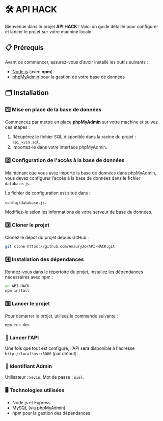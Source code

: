 # 🛠 API HACK

Bienvenue dans le projet **API HACK** ! Voici un guide détaillé pour configurer et lancer le projet sur votre machine locale.

## 📋 Prérequis

Avant de commencer, assurez-vous d'avoir installé les outils suivants :
- [Node.js](https://nodejs.org/) (avec **npm**)
- [phpMyAdmin](https://www.phpmyadmin.net/) pour la gestion de votre base de données

## 🗂 Installation

### 1️⃣ Mise en place de la base de données

Commencez par mettre en place **phpMyAdmin** sur votre machine et suivez ces étapes :

1. Récupérez le fichier SQL disponible dans la racine du projet : `api_kvin.sql`.
2. Importez-le dans votre interface phpMyAdmin.

### 2️⃣ Configuration de l'accès à la base de données

Maintenant que vous avez importé la base de données dans phpMyAdmin, vous devez configurer l'accès à la base de données dans le fichier `database.js`.

Le fichier de configuration est situé dans :

`config/database.js`.

Modifiez-le selon les informations de votre serveur de base de données.

### 3️⃣ Cloner le projet

Clonez le dépôt du projet depuis GitHub :

```bash
git clone https://github.com/AmauryJo/API-HACK.git
```

### 4️⃣ Installation des dépendances
Rendez-vous dans le répertoire du projet, installez les dépendances nécessaires avec npm :

```bash
cd API-HACK
npm install
```
### 5️⃣ Lancer le projet
Pour démarrer le projet, utilisez la commande suivante :

```bash
npm run dev
```

### 🚀 Lancer l'API

Une fois que tout est configuré, l'API sera disponible à l'adresse `http://localhost:3000` (par défaut).


### 🔑 Identifiant Admin

Utilisateur : `kevin`.
Mot de passe : `niel`.

### 🖥️ Technologies utilisées

- Node.js et Express
- MySQL (via phpMyAdmin)
- npm pour la gestion des dépendances
